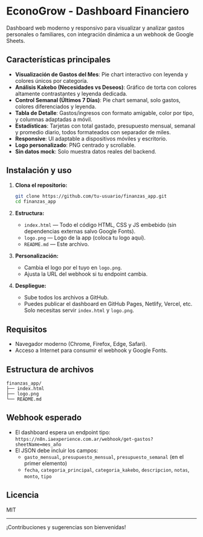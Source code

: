 # EconoGrow - Dashboard Financiero

Dashboard web moderno y responsivo para visualizar y analizar gastos personales o familiares, con integración dinámica a un webhook de Google Sheets.

## Características principales

- **Visualización de Gastos del Mes**: Pie chart interactivo con leyenda y colores únicos por categoría.
- **Análisis Kakebo (Necesidades vs Deseos)**: Gráfico de torta con colores altamente contrastantes y leyenda dedicada.
- **Control Semanal (Últimos 7 Días)**: Pie chart semanal, solo gastos, colores diferenciados y leyenda.
- **Tabla de Detalle**: Gastos/ingresos con formato amigable, color por tipo, y columnas adaptadas a móvil.
- **Estadísticas**: Tarjetas con total gastado, presupuesto mensual, semanal y promedio diario, todos formateados con separador de miles.
- **Responsive**: UI adaptable a dispositivos móviles y escritorio.
- **Logo personalizado**: PNG centrado y scrollable.
- **Sin datos mock**: Solo muestra datos reales del backend.

## Instalación y uso

1. **Clona el repositorio:**
   ```sh
   git clone https://github.com/tu-usuario/finanzas_app.git
   cd finanzas_app
   ```
2. **Estructura:**
   - `index.html` — Todo el código HTML, CSS y JS embebido (sin dependencias externas salvo Google Fonts).
   - `logo.png` — Logo de la app (coloca tu logo aquí).
   - `README.md` — Este archivo.

3. **Personalización:**
   - Cambia el logo por el tuyo en `logo.png`.
   - Ajusta la URL del webhook si tu endpoint cambia.

4. **Despliegue:**
   - Sube todos los archivos a GitHub.
   - Puedes publicar el dashboard en GitHub Pages, Netlify, Vercel, etc. Solo necesitas servir `index.html` y `logo.png`.

## Requisitos
- Navegador moderno (Chrome, Firefox, Edge, Safari).
- Acceso a Internet para consumir el webhook y Google Fonts.

## Estructura de archivos
```
finanzas_app/
├── index.html
├── logo.png
└── README.md
```

## Webhook esperado
- El dashboard espera un endpoint tipo:
  `https://n8n.iaexperience.com.ar/webhook/get-gastos?sheetName=mes_año`
- El JSON debe incluir los campos:
  - `gasto_mensual`, `presupuesto_mensual`, `presupuesto_semanal` (en el primer elemento)
  - `fecha`, `categoria_principal`, `categoria_kakebo`, `descripcion`, `notas`, `monto`, `tipo`

## Licencia
MIT

---
¡Contribuciones y sugerencias son bienvenidas!
